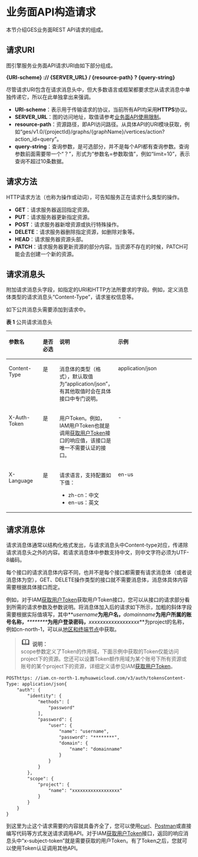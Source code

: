 # 业务面API构造请求<a name="ges_03_0121"></a>

本节介绍GES业务面REST API请求的组成。

## 请求URI<a name="section1849899574"></a>

图引擎服务业务面API请求URI由如下部分组成。

**\{URI-scheme\} :// \{SERVER\_URL\} / \{resource-path\} ? \{query-string\}**

尽管请求URI包含在请求消息头中，但大多数语言或框架都要求您从请求消息中单独传递它，所以在此单独拿出来强调。

-   **URI-scheme**：表示用于传输请求的协议，当前所有API均采用**HTTPS**协议。
-   **SERVER\_URL**：图的访问地址，取值请参考[业务面API使用限制](业务面API使用限制.md)。
-   **resource-path**：资源路径，即API访问路径。从具体API的URI模块获取，例如“ges/v1.0/\{projectId\}/graphs/\{graphName\}/vertices/action?action\_id=query”。
-   **query-string**：查询参数，是可选部分，并不是每个API都有查询参数。查询参数前面需要带一个“？”，形式为“参数名=参数取值”，例如“limit=10”，表示查询不超过10条数据。

## 请求方法<a name="section1454211155819"></a>

HTTP请求方法（也称为操作或动词），可告知服务正在请求什么类型的操作。

-   **GET**：请求服务器返回指定资源。
-   **PUT**：请求服务器更新指定资源。
-   **POST**：请求服务器新增资源或执行特殊操作。
-   **DELETE**：请求服务器删除指定资源，如删除对象等。
-   **HEAD**：请求服务器资源头部。
-   **PATCH**：请求服务器更新资源的部分内容。当资源不存在的时候，PATCH可能会去创建一个新的资源。

## 请求消息头<a name="section25981138124716"></a>

附加请求消息头字段，如指定的URI和HTTP方法所要求的字段。例如，定义消息体类型的请求消息头“Content-Type”，请求鉴权信息等。

如下公共消息头需要添加到请求中。

**表 1**  公共请求消息头

<a name="d0e691"></a>
<table><thead align="left"><tr id="row43435224"><th class="cellrowborder" valign="top" width="18.411841184118412%" id="mcps1.2.5.1.1"><p id="p28592218"><a name="p28592218"></a><a name="p28592218"></a>参数名</p>
</th>
<th class="cellrowborder" valign="top" width="8.990899089908991%" id="mcps1.2.5.1.2"><p id="p11761112125318"><a name="p11761112125318"></a><a name="p11761112125318"></a>是否必选</p>
</th>
<th class="cellrowborder" valign="top" width="31.24312431243124%" id="mcps1.2.5.1.3"><p id="p34268337"><a name="p34268337"></a><a name="p34268337"></a>说明</p>
</th>
<th class="cellrowborder" valign="top" width="41.35413541354136%" id="mcps1.2.5.1.4"><p id="p19870205"><a name="p19870205"></a><a name="p19870205"></a>示例</p>
</th>
</tr>
</thead>
<tbody><tr id="row33821495"><td class="cellrowborder" valign="top" width="18.411841184118412%" headers="mcps1.2.5.1.1 "><p id="p55186561"><a name="p55186561"></a><a name="p55186561"></a>Content-Type</p>
</td>
<td class="cellrowborder" valign="top" width="8.990899089908991%" headers="mcps1.2.5.1.2 "><p id="p167626126538"><a name="p167626126538"></a><a name="p167626126538"></a>是</p>
</td>
<td class="cellrowborder" valign="top" width="31.24312431243124%" headers="mcps1.2.5.1.3 "><p id="p13565126104710"><a name="p13565126104710"></a><a name="p13565126104710"></a>消息体的类型（格式），默认取值为“application/json”，有其他取值时会在具体接口中专门说明。</p>
</td>
<td class="cellrowborder" valign="top" width="41.35413541354136%" headers="mcps1.2.5.1.4 "><p id="p16048387"><a name="p16048387"></a><a name="p16048387"></a>application/json</p>
</td>
</tr>
<tr id="row26328706"><td class="cellrowborder" valign="top" width="18.411841184118412%" headers="mcps1.2.5.1.1 "><p id="p52250442"><a name="p52250442"></a><a name="p52250442"></a>X-Auth-Token</p>
</td>
<td class="cellrowborder" valign="top" width="8.990899089908991%" headers="mcps1.2.5.1.2 "><p id="p207626126535"><a name="p207626126535"></a><a name="p207626126535"></a>是</p>
</td>
<td class="cellrowborder" valign="top" width="31.24312431243124%" headers="mcps1.2.5.1.3 "><p id="p85652644714"><a name="p85652644714"></a><a name="p85652644714"></a>用户Token。例如，IAM用户Token也就是调用<a href="https://support.huaweicloud.com/api-iam/zh-cn_topic_0057845583.html" target="_blank" rel="noopener noreferrer">获取用户Token</a>接口的响应值，该接口是唯一不需要认证的接口。</p>
</td>
<td class="cellrowborder" valign="top" width="41.35413541354136%" headers="mcps1.2.5.1.4 "><p id="p45894015"><a name="p45894015"></a><a name="p45894015"></a>-</p>
</td>
</tr>
<tr id="row10392952"><td class="cellrowborder" valign="top" width="18.411841184118412%" headers="mcps1.2.5.1.1 "><p id="p36522766"><a name="p36522766"></a><a name="p36522766"></a>X-Language</p>
</td>
<td class="cellrowborder" valign="top" width="8.990899089908991%" headers="mcps1.2.5.1.2 "><p id="p15762181265317"><a name="p15762181265317"></a><a name="p15762181265317"></a>是</p>
</td>
<td class="cellrowborder" valign="top" width="31.24312431243124%" headers="mcps1.2.5.1.3 "><p id="p5554106"><a name="p5554106"></a><a name="p5554106"></a>请求语言，支持配置如下值：</p>
<a name="ul49986954"></a><a name="ul49986954"></a><ul id="ul49986954"><li>zh-cn：中文</li><li>en-us：英文</li></ul>
</td>
<td class="cellrowborder" valign="top" width="41.35413541354136%" headers="mcps1.2.5.1.4 "><p id="p6355195"><a name="p6355195"></a><a name="p6355195"></a>en-us</p>
</td>
</tr>
</tbody>
</table>

## 请求消息体<a name="section14612192315587"></a>

请求消息体通常以结构化格式发出，与请求消息头中Content-type对应，传递除请求消息头之外的内容。若请求消息体中参数支持中文，则中文字符必须为UTF-8编码。

每个接口的请求消息体内容不同，也并不是每个接口都需要有请求消息体（或者说消息体为空），GET、DELETE操作类型的接口就不需要消息体，消息体具体内容需要根据具体接口而定。

例如，对于IAM[获取用户Token](https://support.huaweicloud.com/api-iam/zh-cn_topic_0057845583.html)获取用户Token接口，您可以从接口的请求部分看到所需的请求参数及参数说明。将消息体加入后的请求如下所示，加粗的斜体字段需要根据实际值填写，其中**_username_**为用户名，**_domainname_**为用户所属的账号名称，**_\*\*\*\*\*\*\*\*_**为用户登录密码，**_xxxxxxxxxxxxxxxxxx_**为project的名称，例如cn-north-1，可以从[地区和终端节点](https://developer.huaweicloud.com/endpoint?all)中获取。

>![](public_sys-resources/icon-note.gif) **说明：**   
>scope参数定义了Token的作用域，下面示例中获取的Token仅能访问project下的资源。您还可以设置Token额作用域为某个账号下所有资源或账号的某个project下的资源，详细定义请参见IAM[获取用户Token](https://support.huaweicloud.com/api-iam/zh-cn_topic_0057845583.html)。  

```
POSThttps: //iam.cn-north-1.myhuaweicloud.com/v3/auth/tokensContent-Type: application/json{
    "auth": {
        "identity": {
            "methods": [
                "password"
            ],
            "password": {
                "user": {
                    "name": "username",
                    "password": "********",
                    "domain": {
                        "name": "domainname"
                    }
                }
            }
        },
        "scope": {
            "project": {
                "name": "xxxxxxxxxxxxxxxxxx"
            }
        }
    }
}
```

到这里为止这个请求需要的内容就具备齐全了，您可以使用[curl](https://curl.haxx.se/)、[Postman](https://www.getpostman.com/)或直接编写代码等方式发送请求调用API。对于IAM[获取用户Token](https://support.huaweicloud.com/api-iam/zh-cn_topic_0057845583.html)接口，返回的响应消息头中“x-subject-token”就是需要获取的用户Token。有了Token之后，您就可以使用Token认证调用其他API。

